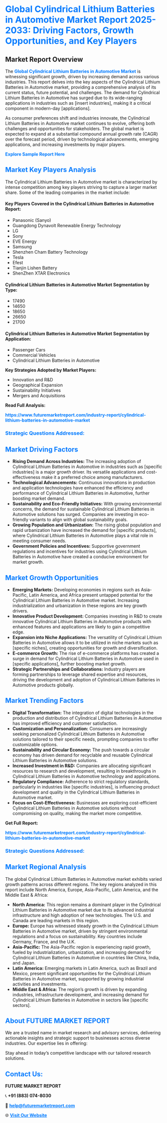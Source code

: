 <h1 style="color: #007BFF;">Global Cylindrical Lithium Batteries in Automotive Market Report 2025-2033: Driving Factors, Growth Opportunities, and Key Players</h1>

<section id="overview">
<h2>Market Report Overview</h2>
<p>The <a href="https://www.futuremarketreport.com/industry-report/cylindrical-lithium-batteries-in-automotive-market" style="color: #007BFF; text-decoration: none;"><strong>Global Cylindrical Lithium Batteries in Automotive Market</strong></a> is witnessing significant growth, driven by increasing demand across various industries. This report delves into the key aspects of the Cylindrical Lithium Batteries in Automotive market, providing a comprehensive analysis of its current status, future potential, and challenges. The demand for Cylindrical Lithium Batteries in Automotive has surged due to its wide-ranging applications in industries such as [insert industries], making it a critical component in modern-day [applications].</p>
<p>As consumer preferences shift and industries innovate, the Cylindrical Lithium Batteries in Automotive market continues to evolve, offering both challenges and opportunities for stakeholders. The global market is expected to expand at a substantial compound annual growth rate (CAGR) over the forecast period, driven by technological advancements, emerging applications, and increasing investments by major players.</p>
</section>

<section id="overview">
<p><a href="https://www.futuremarketreport.com/request-sample/reportId=125918" style="color: #007BFF; text-decoration: none;"><strong>Explore Sample Report Here</strong></a></p>
</section>

<section id="key-players">
<h2 style="color: #007BFF;">Market Key Players Analysis</h2>
<p>The Cylindrical Lithium Batteries in Automotive market is characterized by intense competition among key players striving to capture a larger market share. Some of the leading companies in the market include:</p>
<h4>Key Players Covered in the Cylindrical Lithium Batteries in Automotive Report:</h4>
<ul><li>Panasonic (Sanyo)</li><li>Guangdong Dynavolt Renewable Energy Technology</li><li>LG</li><li>Sony</li><li>EVE Energy</li><li>Samsung</li><li>Shenzhen Cham Battery Technology</li><li>Tesla</li><li>Efest</li><li>Tianjin Lishen Battery</li><li>ShenZhen XTAR Electronics</li></ul>
<h4>Cylindrical Lithium Batteries in Automotive Market Segmentation by Type:</h4>
<ul><li>17490</li><li>14650</li><li>18650</li><li>26650</li><li>21700</li></ul>

<h4>Cylindrical Lithium Batteries in Automotive Market Segmentation by Application:</h4>
<ul><li>Passenger Cars</li><li>Commercial Vehicles</li><li>Cylindrical Lithium Batteries in Automotive</li></ul>
<p><strong>Key Strategies Adopted by Market Players:</strong></p>
<ul>
<li>Innovation and R&D</li>
<li>Geographical Expansion</li>
<li>Sustainability Initiatives</li>
<li>Mergers and Acquisitions</li>
</ul>
</section>

<section>
<p><strong>Read Full Analysis: </strong></p><a href="https://www.futuremarketreport.com/industry-report/cylindrical-lithium-batteries-in-automotive-market" style="color: #007BFF; text-decoration: none;"><strong>https://www.futuremarketreport.com/industry-report/cylindrical-lithium-batteries-in-automotive-market</strong></a>
<h3 style="color: #007BFF;">Strategic Questions Addressed:</h3>
</section>

<section id="driving-factors">
<h2 style="color: #007BFF;">Market Driving Factors</h2>
<ul>
<li><strong>Rising Demand Across Industries:</strong> The increasing adoption of Cylindrical Lithium Batteries in Automotive in industries such as [specific industries] is a major growth driver. Its versatile applications and cost-effectiveness make it a preferred choice among manufacturers.</li>
<li><strong>Technological Advancements:</strong> Continuous innovations in production and application technologies have enhanced the efficiency and performance of Cylindrical Lithium Batteries in Automotive, further boosting market demand.</li>
<li><strong>Sustainability and Eco-Friendly Initiatives:</strong> With growing environmental concerns, the demand for sustainable Cylindrical Lithium Batteries in Automotive solutions has surged. Companies are investing in eco-friendly variants to align with global sustainability goals.</li>
<li><strong>Growing Population and Urbanization:</strong> The rising global population and rapid urbanization have increased the demand for [specific products], where Cylindrical Lithium Batteries in Automotive plays a vital role in meeting consumer needs.</li>
<li><strong>Government Policies and Incentives:</strong> Supportive government regulations and incentives for industries using Cylindrical Lithium Batteries in Automotive have created a conducive environment for market growth.</li>
</ul>
</section>

<section id="growth-opportunities">
<h2 style="color: #007BFF;">Market Growth Opportunities</h2>
<ul>
<li><strong>Emerging Markets:</strong> Developing economies in regions such as Asia-Pacific, Latin America, and Africa present untapped potential for the Cylindrical Lithium Batteries in Automotive market. Increasing industrialization and urbanization in these regions are key growth drivers.</li>
<li><strong>Innovative Product Development:</strong> Companies investing in R&D to create innovative Cylindrical Lithium Batteries in Automotive products with enhanced features and applications are likely to gain a competitive edge.</li>
<li><strong>Expansion into Niche Applications:</strong> The versatility of Cylindrical Lithium Batteries in Automotive allows it to be utilized in niche markets such as [specific niches], creating opportunities for growth and diversification.</li>
<li><strong>E-commerce Growth:</strong> The rise of e-commerce platforms has created a surge in demand for Cylindrical Lithium Batteries in Automotive used in [specific applications], further boosting market growth.</li>
<li><strong>Strategic Partnerships and Collaborations:</strong> Industry players are forming partnerships to leverage shared expertise and resources, driving the development and adoption of Cylindrical Lithium Batteries in Automotive products globally.</li>
</ul>
</section>

<section id="trending-factors">
<h2 style="color: #007BFF;">Market Trending Factors</h2>
<ul>
<li><strong>Digital Transformation:</strong> The integration of digital technologies in the production and distribution of Cylindrical Lithium Batteries in Automotive has improved efficiency and customer satisfaction.</li>
<li><strong>Customization and Personalization:</strong> Consumers are increasingly seeking personalized Cylindrical Lithium Batteries in Automotive solutions tailored to their specific needs, prompting companies to offer customizable options.</li>
<li><strong>Sustainability and Circular Economy:</strong> The push towards a circular economy has driven demand for recyclable and reusable Cylindrical Lithium Batteries in Automotive solutions.</li>
<li><strong>Increased Investment in R&D:</strong> Companies are allocating significant resources to research and development, resulting in breakthroughs in Cylindrical Lithium Batteries in Automotive technology and applications.</li>
<li><strong>Regulatory Compliance:</strong> Adherence to strict regulatory standards, particularly in industries like [specific industries], is influencing product development and quality in the Cylindrical Lithium Batteries in Automotive market.</li>
<li><strong>Focus on Cost-Effectiveness:</strong> Businesses are exploring cost-efficient Cylindrical Lithium Batteries in Automotive solutions without compromising on quality, making the market more competitive.</li>
</ul>
</section>

<section>
<p><strong>Get Full Report: </strong></p><a href="https://www.futuremarketreport.com/industry-report/cylindrical-lithium-batteries-in-automotive-market" style="color: #007BFF; text-decoration: none;"><strong>https://www.futuremarketreport.com/industry-report/cylindrical-lithium-batteries-in-automotive-market</strong></a>
<h3 style="color: #007BFF;">Strategic Questions Addressed:</h3>
</section>


<section id="regional-analysis">
<h2 style="color: #007BFF;">Market Regional Analysis</h2>
<p>The global Cylindrical Lithium Batteries in Automotive market exhibits varied growth patterns across different regions. The key regions analyzed in this report include North America, Europe, Asia-Pacific, Latin America, and the Middle East & Africa:</p>
<ul>
<li><strong>North America:</strong> This region remains a dominant player in the Cylindrical Lithium Batteries in Automotive market due to its advanced industrial infrastructure and high adoption of new technologies. The U.S. and Canada are leading markets in this region.</li>
<li><strong>Europe:</strong> Europe has witnessed steady growth in the Cylindrical Lithium Batteries in Automotive market, driven by stringent environmental regulations and a focus on sustainability. Key countries include Germany, France, and the U.K.</li>
<li><strong>Asia-Pacific:</strong> The Asia-Pacific region is experiencing rapid growth, fueled by industrialization, urbanization, and increasing demand for Cylindrical Lithium Batteries in Automotive in countries like China, India, and Japan.</li>
<li><strong>Latin America:</strong> Emerging markets in Latin America, such as Brazil and Mexico, present significant opportunities for the Cylindrical Lithium Batteries in Automotive market, supported by growing industrial activities and investments.</li>
<li><strong>Middle East & Africa:</strong> The region’s growth is driven by expanding industries, infrastructure development, and increasing demand for Cylindrical Lithium Batteries in Automotive in sectors like [specific sectors].</li>
</ul>
</section>

<footer>
<h2 style="color: #007BFF;">About FUTURE MARKET REPORT</h2>
<p>We are a trusted name in market research and advisory services, delivering actionable insights and strategic support to businesses across diverse industries. Our expertise lies in offering:</p>

<p>Stay ahead in today’s competitive landscape with our tailored research solutions.</p>

<h2 style="color: #007BFF;">Contact Us:</h2>
<p><strong>FUTURE MARKET REPORT</strong></p>
<p>📞 <strong>+91 (883) 074-8030</strong></p>
<p>📧 <strong><a href="mailto:help@futuremarketreport.com" style="color: #007BFF;">help@futuremarketreport.com</a></strong></p>
<p>🌐 <strong><a href="https://www.futuremarketreport.com/" style="color: #007BFF;">Visit Our Website</a></strong></p>
</footer>